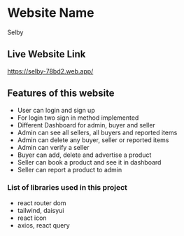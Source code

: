 # Website Name

Selby

## Live Website Link

https://selby-78bd2.web.app/

## Features of this website

* User can login and sign up
* For login two sign in method implemented
* Different Dashboard for admin, buyer and seller 
* Admin can see all sellers, all buyers and reported items
* Admin can delete any buyer, seller or reported items
* Admin can verify a seller
* Buyer can add, delete and advertise a product 
* Seller can book a product and see it in dashboard
* Seller can report a product to admin

### List of libraries used in this project

* react router dom
* tailwind, daisyui
* react icon
* axios, react query